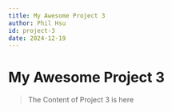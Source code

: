 ```yaml
---
title: My Awesome Project 3
author: Phil Hsu
id: project-3
date: 2024-12-19
---
```

# My Awesome Project 3

> The Content of Project 3 is here